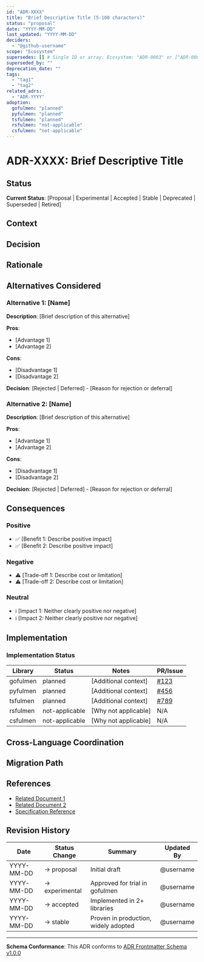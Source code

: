 ```yaml
---
id: "ADR-XXXX"
title: "Brief Descriptive Title (5-100 characters)"
status: "proposal"
date: "YYYY-MM-DD"
last_updated: "YYYY-MM-DD"
deciders:
  - "@github-username"
scope: "Ecosystem"
supersedes: [] # Single ID or array. Ecosystem: "ADR-0003" or ["ADR-0003", "ADR-0005"]. Local: ["gofulmen:0007", "pyfulmen:0012"]
superseded_by: ""
deprecation_date: ""
tags:
  - "tag1"
  - "tag2"
related_adrs:
  - "ADR-YYYY"
adoption:
  gofulmen: "planned"
  pyfulmen: "planned"
  tsfulmen: "planned"
  rsfulmen: "not-applicable"
  csfulmen: "not-applicable"
---
```


# ADR-XXXX: Brief Descriptive Title

<!--
INSTRUCTIONS:
1. Filename: Use ADR-XXXX-kebab-case-title.md format (e.g., ADR-0001-two-tier-adr-system.md)
2. Frontmatter id: Must match filename pattern ADR-XXXX (e.g., "ADR-0001")
3. Update all required frontmatter fields (see schema: schemas/config/standards/v1.0.0/adr-frontmatter.schema.json)
4. Remove unused optional fields (supersedes, superseded_by, deprecation_date)
5. Delete this comment block before committing
6. See lifecycle stages in schemas/config/standards/v1.0.0/adr-lifecycle-status.json
7. See adoption statuses in schemas/config/standards/v1.0.0/adr-adoption-status.json

NAMING CONVENTION:
- All ADRs use ADR-XXXX prefix in both filename and frontmatter id
- Location determines scope (ecosystem vs local), not filename format
- Ecosystem ADRs: docs/architecture/decisions/ADR-XXXX-slug-title.md
- Local ADRs: docs/development/adr/ADR-XXXX-slug-title.md

SLUG RULES for title portion:
- Lowercase alphanumeric characters and hyphens only
- No spaces (use hyphens instead)
- No consecutive hyphens (e.g., "two--hyphens" is invalid)
- No underscores (use hyphens instead)
- Examples: "two-tier-adr-system", "triple-index-catalog", "logging-profiles"

LIFECYCLE STATUS VALUES:
- proposal (10): Under evaluation, not yet accepted
- experimental (20): Approved for trial use, may change
- accepted (30): Approved and recommended for active use
- stable (40): Widely adopted, battle-tested, best practice
- deprecated (50): Discouraged, migration path available
- superseded (60): Replaced by another ADR
- retired (70): No longer relevant, historical reference only

ADOPTION STATUS VALUES (per library):
- not-applicable (0): Does not apply to this library/language
- deferred (5): Postponed, include rationale
- planned (10): Planned but not started
- in-progress (20): Active implementation underway
- implemented (30): Fully implemented, ready for validation
- verified (40): Implemented and validated
-->

## Status

**Current Status**: [Proposal | Experimental | Accepted | Stable | Deprecated | Superseded | Retired]

<!-- If superseded: Add note here -->
<!-- ⚠️ **Superseded by [ADR-YYYY: Title](./YYYY-title.md)** -->

<!-- If deprecated: Add deprecation notice -->
<!-- ⚠️ **Deprecated**: This decision is discouraged. Plan to migrate by [YYYY-MM-DD].
     See [Migration Guide](#migration-path) below. -->

## Context

<!--
Describe the problem, forces, and constraints that led to this decision.

Include:
- What problem are we solving?
- What are the requirements and constraints?
- What are the success criteria?
- What is the current situation that needs to change?
- What alternatives were considered initially?
-->

## Decision

<!--
State the decision clearly and concisely.

Include:
- What we decided to do
- Key implementation approach
- Code examples or patterns (if relevant)
- How this decision should be applied
- Boundaries and limitations
-->

## Rationale

<!--
Explain WHY this is the right choice.

Include:
- Primary benefits and advantages
- How this aligns with ecosystem goals
- Why this is better than alternatives
- What evidence or experience supports this
- What trade-offs are acceptable
-->

## Alternatives Considered

### Alternative 1: [Name]

**Description**: [Brief description of this alternative]

**Pros**:

- [Advantage 1]
- [Advantage 2]

**Cons**:

- [Disadvantage 1]
- [Disadvantage 2]

**Decision**: [Rejected | Deferred] - [Reason for rejection or deferral]

### Alternative 2: [Name]

**Description**: [Brief description of this alternative]

**Pros**:

- [Advantage 1]
- [Advantage 2]

**Cons**:

- [Disadvantage 1]
- [Disadvantage 2]

**Decision**: [Rejected | Deferred] - [Reason for rejection or deferral]

## Consequences

### Positive

- ✅ [Benefit 1: Describe positive impact]
- ✅ [Benefit 2: Describe positive impact]

### Negative

- ⚠️ [Trade-off 1: Describe cost or limitation]
- ⚠️ [Trade-off 2: Describe cost or limitation]

### Neutral

- ℹ️ [Impact 1: Neither clearly positive nor negative]
- ℹ️ [Impact 2: Neither clearly positive nor negative]

## Implementation

<!--
Describe how this decision should be implemented.

Include:
- Files or modules affected
- Implementation steps or phases
- Dependencies or prerequisites
- Validation approach
- Testing requirements
- Documentation updates needed
-->

### Implementation Status

<!-- Update adoption frontmatter as implementation progresses in each library -->

| Library  | Status         | Notes                | PR/Issue     |
| -------- | -------------- | -------------------- | ------------ |
| gofulmen | planned        | [Additional context] | [#123](link) |
| pyfulmen | planned        | [Additional context] | [#456](link) |
| tsfulmen | planned        | [Additional context] | [#789](link) |
| rsfulmen | not-applicable | [Why not applicable] | N/A          |
| csfulmen | not-applicable | [Why not applicable] | N/A          |

## Cross-Language Coordination

<!--
FOR ECOSYSTEM ADRs:
Describe how this decision should be implemented across languages.

Include:
- Language-specific considerations
- How patterns translate to different languages
- Test/validation parity requirements
- Documentation synchronization needs
- Timeline for cross-language adoption
-->

<!--
FOR LOCAL ADRs:
Link to related ecosystem ADRs and explain relationship.

Example:
This local decision implements [ADR-0001: Triple-Index Catalog Strategy](../crucible-go/architecture/decisions/0001-triple-index-catalog-strategy.md)
using Go-specific patterns (sync.Pool for buffer management).
-->

## Migration Path

<!--
REQUIRED IF STATUS IS 'deprecated':
Provide clear migration guidance.

Include:
- What users need to change
- Step-by-step migration instructions
- Automated migration tools (if available)
- Timeline and deprecation schedule
- Support resources
- Link to replacement ADR (if applicable)
-->

## References

<!--
Link to supporting materials.

Include:
- Related specifications or standards
- Implementation examples
- External documentation
- Research papers or blog posts
- Discussion threads or RFCs
- Related code or PRs
-->

- [Related Document 1](link)
- [Related Document 2](link)
- [Specification Reference](link)

## Revision History

<!--
Track major updates to this ADR.
Minor edits (typos, formatting) don't need entries.
-->

| Date       | Status Change  | Summary                              | Updated By |
| ---------- | -------------- | ------------------------------------ | ---------- |
| YYYY-MM-DD | → proposal     | Initial draft                        | @username  |
| YYYY-MM-DD | → experimental | Approved for trial in gofulmen       | @username  |
| YYYY-MM-DD | → accepted     | Implemented in 2+ libraries          | @username  |
| YYYY-MM-DD | → stable       | Proven in production, widely adopted | @username  |

---

**Schema Conformance**: This ADR conforms to [ADR Frontmatter Schema v1.0.0](https://schemas.fulmenhq.dev/standards/adr-frontmatter-v1.0.0.json)

<!--
For more information:
- ADR Format Guide: docs/architecture/decisions/README.md
- Lifecycle Management: .plans/active/2025.10.2/library-adr-brief.md
- Helper Library Standard: docs/architecture/fulmen-helper-library-standard.md
-->
